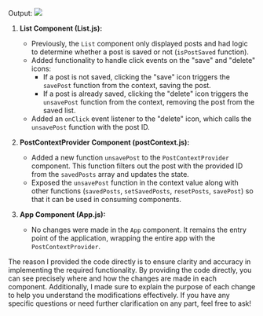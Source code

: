Output:
<img src="https://res.cloudinary.com/dl26pbek4/image/upload/v1678351734/cn-gifs/postkeeper-2-app_ils7ey.gif">

1. **List Component (List.js):**
   - Previously, the `List` component only displayed posts and had logic to determine whether a post is saved or not (`isPostSaved` function).
   - Added functionality to handle click events on the "save" and "delete" icons:
     - If a post is not saved, clicking the "save" icon triggers the `savePost` function from the context, saving the post.
     - If a post is already saved, clicking the "delete" icon triggers the `unsavePost` function from the context, removing the post from the saved list.
   - Added an `onClick` event listener to the "delete" icon, which calls the `unsavePost` function with the post ID.

2. **PostContextProvider Component (postContext.js):**
   - Added a new function `unsavePost` to the `PostContextProvider` component. This function filters out the post with the provided ID from the `savedPosts` array and updates the state.
   - Exposed the `unsavePost` function in the context value along with other functions (`savedPosts`, `setSavedPosts`, `resetPosts`, `savePost`) so that it can be used in consuming components.

3. **App Component (App.js):**
   - No changes were made in the `App` component. It remains the entry point of the application, wrapping the entire app with the `PostContextProvider`.

The reason I provided the code directly is to ensure clarity and accuracy in implementing the required functionality. By providing the code directly, you can see precisely where and how the changes are made in each component. Additionally, I made sure to explain the purpose of each change to help you understand the modifications effectively. If you have any specific questions or need further clarification on any part, feel free to ask!